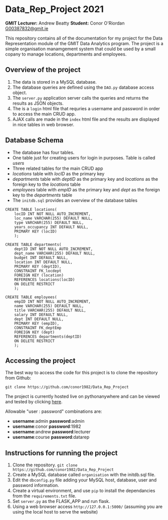 # Data_Rep_Project 2021

**GMIT Lecturer:** Andrew Beatty
**Student:** Conor O'Riordan G00387832@gmit.ie

This repository contains all of the documentation for my project for the Data Representation module of the GMIT Data Analytics program. The project is a simple organisation manamgement system that could be used by a small copany to manage locations, departments and employees.

## Overview of the project

1. The data is stored in a MySQL database.
2. The database queries are defined using the `DAO.py` database access object.
3. The `server.py` application server calls the queries and returns the results as JSON objects.
4. The is a `login` html file that requries a username and password in order to access the main CRUD app.
5. AJAX calls are made in the `index` html file and the results are displayed in nice tables in web browser.


## Database Schema
* The database has four tables.
* One table just for creating users for login in purposes. Table is called *users*
* Three related tables for the main CRUD app
* *locations* table with *locID* as the primary key
* *departments* table with *deptID* as the primary key and *locations* as the foreign key to the *locations* table
* *employees* table with *empID* as the primary key and *dept* as the foreign key to the *departments* table
* The `initdb.sql` provides an overview of the database tables

```
CREATE TABLE locations(
    locID INT NOT NULL AUTO_INCREMENT,
    loc_name VARCHAR(255) DEFAULT NULL,
    type VARCHAR(255) DEFAULT NULL,
    years_occupancy INT DEFAULT NULL,
    PRIMARY KEY (locID)
    );

CREATE TABLE departments(
    deptID INT NOT NULL AUTO_INCREMENT,
    dept_name VARCHAR(255) DEFAULT NULL,
    budget INT DEFAULT NULL,
    location INT DEFAULT NULL,
    PRIMARY KEY (deptID),
    CONSTRAINT FK_locdept 
    FOREIGN KEY (location)
    REFERENCES locations(locID)
    ON DELETE RESTRICT
    );

CREATE TABLE employees(
    empID INT NOT NULL AUTO_INCREMENT,
    name VARCHAR(255) DEFAULT NULL,
    title VARCHAR(255) DEFAULT NULL,
    salary INT DEFAULT NULL,
    dept INT DEFAULT NULL,
    PRIMARY KEY (empID),
    CONSTRAINT FK_deptEmp
    FOREIGN KEY (dept)
    REFERENCES departments(deptID)
    ON DELETE RESTRICT
    );
```

## Accessing the project

The best way to access the code for this project is to clone the repository from Github:

```
git clone https://github.com/conor1982/Data_Rep_Project

```

The project is currently hosted live on pythonanywhere and can be viewed and tested by clicking <a href="http://conor1982.pythonanywhere.com/login">here</a>.

Allowable "user : password" combinations are:
* **username**:admin **password**:admin
* **username**:conor **password**:1982
* **username**:andrew **password**:lecturer
* **username**:course **password**:datarep



## Instructions for running the project

1. Clone the repository. `git clone https://github.com/conor1982/Data_Rep_Project`
2. Create a MySQL database called `organisation` with the initdb.sql file.
3. Edit the `dbconfig.py` file adding your MySQL host, database, user and password information.
4. Create a virtual environment, and use `pip` to install the dependancies from the `requirements.txt` file.
5. Set `server.py` as the FLASK_APP and run flask.
6. Using a web browser access `http://127.0.0.1:5000/` (assuming you are using the local host to serve the website)


